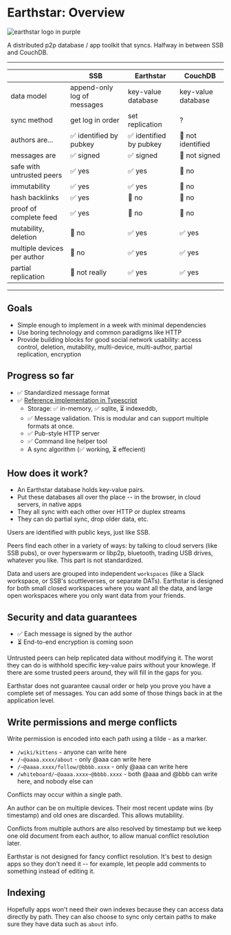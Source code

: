 # Earthstar: Overview

![earthstar logo in purple](&Ev1N+Y27COw+fxOlfgeDN2WKL7vBsC1pM12bHpae6wU=.sha256)

A distributed p2p database / app toolkit that syncs.  Halfway in between SSB and CouchDB.

---

|                             | SSB                         | Earthstar              | CouchDB            |
|-----------------------------|-----------------------------|------------------------|--------------------|
| data model                  | append-only log of messages | key-value database     | key-value database |
| sync method                 | get log in order            | set replication        | ?                  |
| authors are...              | ✅ identified by pubkey      | ✅ identified by pubkey | 🚫 not identified   |
| messages are                | ✅ signed                    | ✅ signed               | 🚫 not signed       |
| safe with untrusted peers   | ✅ yes                       | ✅ yes                  | 🚫 no               |
| immutability                | ✅ yes                       | ✅ yes                  | 🚫 no               |
| hash backlinks              | ✅ yes                       | 🚫 no                   | 🚫 no               |
| proof of complete feed      | ✅ yes                       | 🚫 no                   | 🚫 no               |
| mutability, deletion        | 🚫 no                        | ✅ yes                  | ✅ yes              |
| multiple devices per author | 🚫 no                        | ✅ yes                  | ✅ yes              |
| partial replication         | 🚫 not really                | ✅ yes                  | ✅ yes              |

---

## Goals

* Simple enough to implement in a week with minimal dependencies
* Use boring technology and common paradigms like HTTP
* Provide building blocks for good social network usability: access control, deletion, mutability, multi-device, multi-author, partial replication, encryption

## Progress so far

* ✅ Standardized message format
* ✅ [Reference implementation in Typescript](https://www.npmjs.com/package/earthstar)
    * Storage: ✅ in-memory, ✅ sqlite, ⏳ indexeddb,
    * ✅ Message validation.  This is modular and can support multiple formats at once.
    * ✅ Pub-style HTTP server
    * ✅ Command line helper tool
    * A sync algorithm (✅ working, ⏳ effecient)

## How does it work?

* An Earthstar database holds key-value pairs.
* Put these databases all over the place -- in the browser, in cloud servers, in native apps
* They all sync with each other over HTTP or duplex streams
* They can do partial sync, drop older data, etc.

Users are identified with public keys, just like SSB.

Peers find each other in a variety of ways: by talking to cloud servers (like SSB pubs), or over hyperswarm or libp2p, bluetooth, trading USB drives, whatever you like.  This part is not standardized.

Data and users are grouped into independent `workspaces` (like a Slack workspace, or SSB's scuttleverses, or separate DATs).  Earthstar is designed for both small closed workspaces where you want all the data, and large open workspaces where you only want data from your friends.

## Security and data guarantees

* ✅ Each message is signed by the author
* ⏳ End-to-end encryption is coming soon

Untrusted peers can help replicated data without modifying it.  The worst they can do is withhold specific key-value pairs without your knowlege.  If there are some trusted peers around, they will fill in the gaps for you.

Earthstar does not guarantee causal order or help you prove you have a complete set of messages.  You can add some of those things back in at the application level.

## Write permissions and merge conflicts

Write permission is encoded into each path using a tilde `~` as a marker.

* `/wiki/kittens` - anyone can write here
* `/~@aaaa.xxxx/about` - only @aaa can write here
* `/~@aaaa.xxxx/follow/@bbbb.xxxx` - only @aaa can write here
* `/whiteboard/~@aaaa.xxxx~@bbbb.xxxx` - both @aaa and @bbb can write here, and nobody else can

Conflicts may occur within a single path.

An author can be on multiple devices. Their most recent update wins (by timestamp) and old ones are discarded.  This allows mutability.

Conflicts from multiple authors are also resolved by timestamp but we keep one old document from each author, to allow manual conflict resolution later.

Earthstar is not designed for fancy conflict resolution.  It's best to design apps so they don't need it -- for example, let people add comments to something instead of editing it.

## Indexing

Hopefully apps won't need their own indexes because they can access data directly by path.  They can also choose to sync only certain paths to make sure they have data such as `about` info.
